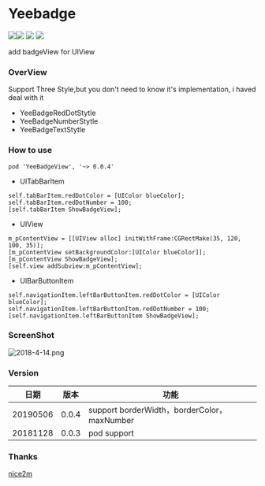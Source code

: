 # Yeebadge
![](https://img.shields.io/cocoapods/p/YeeBadgeView.svg?style=flat)![](https://img.shields.io/badge/language-objc-orange.svg)
![](https://img.shields.io/cocoapods/v/YeeBadgeView.svg?style=flat)
![](https://img.shields.io/cocoapods/l/YeeBadgeView.svg) <br>


add badgeView for UIView

### OverView

Support Three Style,but you don't need to know it's implementation, i  haved deal with it

*   YeeBadgeRedDotStytle
*   YeeBadgeNumberStytle
*   YeeBadgeTextStytle

### How to use

```
pod 'YeeBadgeView', '~> 0.0.4'
```


* UITabBarItem
```
self.tabBarItem.redDotColor = [UIColor blueColor];
self.tabBarItem.redDotNumber = 100;
[self.tabBarItem ShowBadgeView];
```
* UIView
```
m_pContentView = [[UIView alloc] initWithFrame:CGRectMake(35, 120, 100, 35)];
[m_pContentView setBackgroundColor:[UIColor blueColor]];
[m_pContentView ShowBadgeView];
[self.view addSubview:m_pContentView];
```

* UIBarButtonItem
```
self.navigationItem.leftBarButtonItem.redDotColor = [UIColor blueColor];
self.navigationItem.leftBarButtonItem.redDotNumber = 100;
[self.navigationItem.leftBarButtonItem ShowBadgeView];
```
### ScreenShot

![2018-4-14.png](https://upload-images.jianshu.io/upload_images/1488651-1e7d181761279bb9.png?imageMogr2/auto-orient/strip%7CimageView2/2/w/1240)

### Version 

日期 | 版本 | 功能
---|--- |---
20190506  | 0.0.4 |  support borderWidth，borderColor，maxNumber
20181128 | 0.0.3 | pod support

###  Thanks

[nice2m](https://github.com/nice2m)
